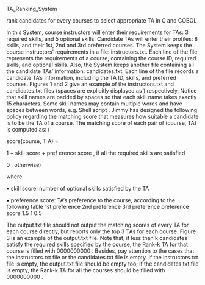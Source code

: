TA_Ranking_System

rank candidates for every courses to select appropriate TA in C and COBOL

In this System, course instructors will enter their requirements for TAs: 3 required skills, and 5 optional skills. Candidate TAs will enter their profiles: 8 skills, and their 1st, 2nd and 3rd preferred courses. The System keeps the course instructors’ requirements in a file: instructors.txt. Each line of the file represents the requirements of a course, containing the course ID, required skills, and optional skills. Also, the System keeps another file containing all the candidate TAs’ information: candidates.txt. Each line of the file records a candidate TA’s information, including the TA ID, skills, and preferred courses. Figures 1 and 2 give an example of the instructors.txt and candidates.txt files (spaces are explicitly displayed as ) respectively. Notice that skill names are padded by spaces so that each skill name takes exactly 15 characters. Some skill names may contain multiple words and have spaces between words, e.g. Shell script . Jimmy has designed the following policy regarding the matching score that measures how suitable a candidate is to be the TA of a course. The matching score of each pair of (course, TA) is computed as: (

score(course, T A) =

1 + skill score + pref erence score , if all the required skills are satisfied

0 , otherwise)

where

• skill score: number of optional skills satisfied by the TA

• preference score: TA’s preference to the course, according to the following table 1st preference 2nd preference 3rd preference preference score 1.5 1 0.5

The output.txt file should not output the matching scores of every TA for each course directly, but reports only the top 3 TAs for each course. Figure 3 is an example of the output.txt file. Note that, if less than k candidates satisfy the required skills specified by the course, the Rank-k TA for that course is filled with 0000000000 : Besides, pay attention to the cases that the instructors.txt file or the candidates.txt file is empty. If the instructors.txt file is empty, the output.txt file should be empty too; if the candidates.txt file is empty, the Rank-k TA for all the courses should be filled with 0000000000 .
